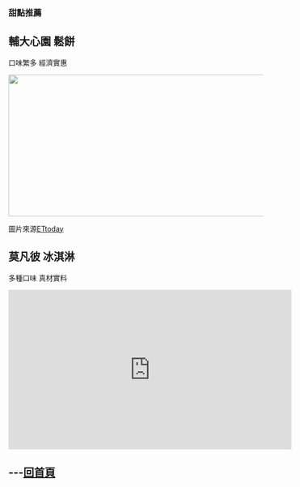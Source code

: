 <html>
<h3>甜點推薦</h3>
 
 <!--aa-->
<h2>  輔大心園   鬆餅  </h2>
<p>  口味繁多  經濟實惠  </p>
<img id="comp-ja6kq5fb1imgimage" style="width: 560px; height: 280px;" src="https://cdn2.ettoday.net/images/3406/d3406781.jpg" >
<p>圖片來源<a href="https://www.ettoday.net/news/20180712/1209708.htm">ETtoday</a></p>

<h2>  莫凡彼 冰淇淋  </h2>
<p>  多種口味   真材實料  </p>
<iframe width="560" height="315" src="https://www.youtube.com/embed/UTCIla-84hA" frameborder="0" allow="accelerometer; autoplay; encrypted-media; gyroscope; picture-in-picture" allowfullscreen></iframe>


<h2>---<a href="https://gary7lu.github.io/Food/">回首頁</a></h2>


